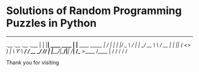 # Solutions of Random Programming Puzzles in Python
----

.__  .__              .__                       .___
|  | |__| ____   ____ |  |__   ____ _____     __| _/
|  | |  |/  _ \ /    \|  |  \_/ __ \\__  \   / __ | 
|  |_|  (  <_> )   |  \   Y  \  ___/ / __ \_/ /_/ | 
|____/__|\____/|___|  /___|  /\___  >____  /\____ | 
                    \/     \/     \/     \/      \/ 

Thank you for visiting
